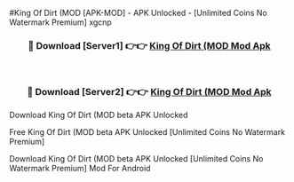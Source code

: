 #King Of Dirt (MOD [APK-MOD] - APK Unlocked - [Unlimited Coins No Watermark Premium] xgcnp



<div align="center">

<h3>🔴 Download [Server1] 👉👉 <a href="https://momento.my/?title=King_Of_Dirt_(MOD">King Of Dirt (MOD Mod Apk</a></h3><br>

<h3>🔴 Download [Server2] 👉👉 <a href="https://momento.my/?title=King_Of_Dirt_(MOD">King Of Dirt (MOD Mod Apk</a></h3>
</div>



Download King Of Dirt (MOD beta APK Unlocked

Free King Of Dirt (MOD beta APK Unlocked [Unlimited Coins No Watermark Premium]

Download King Of Dirt (MOD beta APK Unlocked [Unlimited Coins No Watermark Premium] Mod For Android
